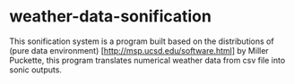 # weather-data-sonification
This sonification system is a program built based on the distributions of (pure data environment) [http://msp.ucsd.edu/software.html] by Miller Puckette, this program translates numerical weather data from csv file into sonic outputs.
